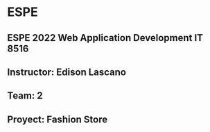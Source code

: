 # ESPE
## ESPE 2022 Web Application Development  IT 8516
## Instructor: Edison Lascano
## Team: 2
## Proyect: Fashion Store
